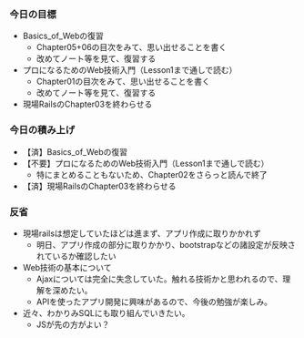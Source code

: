 ### 今日の目標
- Basics_of_Webの復習
  - Chapter05+06の目次をみて、思い出せることを書く
  - 改めてノート等を見て、復習する
- プロになるためのWeb技術入門（Lesson1まで通しで読む）
  - Chapter01の目次をみて、思い出せることを書く
  - 改めてノート等を見て、復習する
- 現場RailsのChapter03を終わらせる

### 今日の積み上げ
- 【済】Basics_of_Webの復習
- 【不要】プロになるためのWeb技術入門（Lesson1まで通しで読む）
  - 特にまとめることもないため、Chapter02をさらっと読んで終了
- 【済】現場RailsのChapter03を終わらせる

### 反省
- 現場railsは想定していたほどは進まず、アプリ作成に取りかかれず
  - 明日、アプリ作成の部分に取りかかり、bootstrapなどの諸設定が反映されているか確認したい
- Web技術の基本について
  - Ajaxについては完全に失念していた。触れる技術かと思われるので、理解を深めたい。
  - APIを使ったアプリ開発に興味があるので、今後の勉強が楽しみ。
- 近々、わかりみSQLにも取り組んでいきたい。
  - JSが先の方がよい？ 